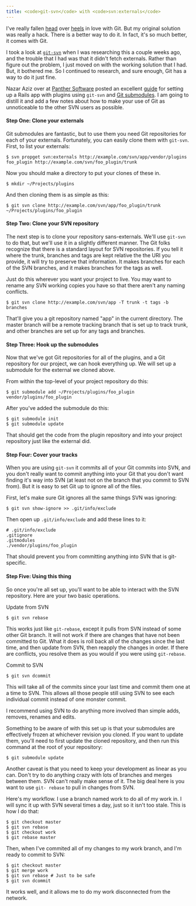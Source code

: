 ```yaml
---
title: <code>git-svn</code> with <code>svn:externals</code>
---
```

I've really fallen [head][1] over [heels][2] in love with Git. But my original
solution was really a hack. There is a better way to do it. In fact, it's so
much better, it comes with Git.

I took a look at [`git-svn`][3] when I was researching this a couple weeks
ago, and the trouble that I had was that it didn't fetch externals. Rather
than figure out the problem, I just moved on with the working solution that I
had. But, it bothered me. So I continued to research, and sure enough, Git has
a way to do it just fine.

Nazar Aziz over at [Panther Software][4] posted an excellent [guide][5] for
setting up a Rails app with plugins using `git-svn` and [Git submodules][6]. I
am going to distill it and add a few notes about how to make your use of Git
as unnoticeable to the other SVN users as possible.

#### Step One: Clone your externals

Git submodules are fantastic, but to use them you need Git repositories for
each of your externals. Fortunately, you can easily clone them with `git-svn`.
First, to list your externals:

~~~~ {.code}
$ svn propget svn:externals http://example.com/svn/app/vendor/plugins foo_plugin http://example.com/svn/foo_plugin/trunk
~~~~

Now you should make a directory to put your clones of these in.

~~~~ {.code}
$ mkdir ~/Projects/plugins
~~~~

And then cloning them is as simple as this:

~~~~ {.code}
$ git svn clone http://example.com/svn/app/foo_plugin/trunk ~/Projects/plugins/foo_plugin
~~~~

#### Step Two: Clone your SVN repository

The next step is to clone your repository sans-externals. We'll use `git-svn`
to do that, but we'll use it in a slightly different manner. The Git folks
recognize that there is a standard layout for SVN repositories. If you tell it
where the trunk, branches and tags are kept relative the the URI you provide,
it will try to preserve that information. It makes branches for each of the
SVN branches, and it makes branches for the tags as well.

Just do this wherever you want your project to live. You may want to rename
any SVN working copies you have so that there aren't any naming conflicts.

~~~~ {.code}
$ git svn clone http://example.com/svn/app -T trunk -t tags -b branches
~~~~

That'll give you a git repository named "app" in the current directory. The
master branch will be a remote tracking branch that is set up to track trunk,
and other branches are set up for any tags and branches.

#### Step Three: Hook up the submodules

Now that we've got Git repositories for all of the plugins, and a Git
repository for our project, we can hook everything up. We will set up a
submodule for the external we cloned above.

From within the top-level of your project repository do this:

~~~~ {.code}
$ git submodule add ~/Projects/plugins/foo_plugin vendor/plugins/foo_plugin
~~~~

After you've added the submodule do this:

~~~~ {.code}
$ git submodule init
$ git submodule update
~~~~

That should get the code from the plugin repository and into your project
repository just like the external did.

#### Step Four: Cover your tracks

When you are using `git-svn` it commits all of your Git commits into SVN, and
you don't really want to commit anything into your Git that you don't want
finding it's way into SVN (at least not on the branch that you commit to SVN
from). But it is easy to set Git up to ignore all of the files.

First, let's make sure Git ignores all the same things SVN was ignoring:

~~~~ {.code}
$ git svn show-ignore >> .git/info/exclude
~~~~

Then open up `.git/info/exclude` and add these lines to it:

~~~~ {.code}
# .git/info/exclude
.gitignore
.gitmodules
./vendor/plugins/foo_plugin
~~~~

That should prevent you from committing anything into SVN that is git-
specific.

#### Step Five: Using this thing

So once you're all set up, you'll want to be able to interact with the SVN
repository. Here are your two basic operations.

Update from SVN

~~~~ {.code}
$ git svn rebase
~~~~

This works just like `git-rebase`, except it pulls from SVN instead of some
other Git branch. It will not work if there are changes that have not been
committed to Git. What it does is roll back all of the changes since the last
time, and then update from SVN, then reapply the changes in order. If there
are conflicts, you resolve them as you would if you were using `git-rebase`.

Commit to SVN

~~~~ {.code}
$ git svn dcommit
~~~~

This will take all of the commits since your last time and commit them one at
a time to SVN. This allows all those people still using SVN to see each
individual commit instead of one monster commit.

I recommend using SVN to do anything more involved than simple adds, removes,
renames and edits.

Something to be aware of with this set up is that your submodules are
effectively frozen at whichever revision you cloned. If you want to update
them, you'll need to first update the cloned repository, and then run this
command at the root of your repository:

~~~~ {.code}
$ git submodule update
~~~~

Another caveat is that you need to keep your development as linear as you can.
Don't try to do anything crazy with lots of branches and merges between them.
SVN can't really make sense of it. The big deal here is you want to use `git-
rebase` to pull in changes from SVN.

Here's my workflow. I use a branch named work to do all of my work in. I will
sync it up with SVN several times a day, just so it isn't too stale. This is
how I do that:

~~~~ {.code}
$ git checkout master
$ git svn rebase
$ git checkout work
$ git rebase master
~~~~

Then, when I've commited all of my changes to my work branch, and I'm ready to
commit to SVN:

~~~~ {.code}
$ git checkout master
$ git merge work
$ git svn rebase # Just to be safe
$ git svn dcommit
~~~~

It works well, and it allows me to do my work disconnected from the network.

   [1]: /2008/02/20/svn-git-awesome.html

   [2]: /2008/02/22/svn-git-1-still-awesome.html

   [3]: http://www.kernel.org/pub/software/scm/git/docs/git-svn.html

   [4]: http://panthersoftware.com

   [5]: http://panthersoftware.com/articles/view/3/svn-s-svn-externals-to-git-s-submodule-for-rails-plugins

   [6]: http://www.kernel.org/pub/software/scm/git/docs/user-manual.html#submodules

